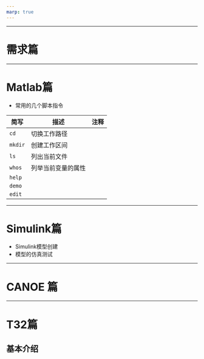 ```yaml
---
marp: true
---
```



---

# 需求篇




---
# Matlab篇

* 常用的几个脚本指令

| 简写    | 描述               | 注释 |
| ------- | ------------------ | ---- |
| `cd`    | 切换工作路径       |      |
| `mkdir` | 创建工作区间       |      |
| `ls`    | 列出当前文件       |      |
| `whos`  | 列举当前变量的属性 |      |
| `help`  |                    |      |
| `demo`  |                    |      |
| `edit`  |                    |      |



---

# Simulink篇

* Simulink模型创建
* 模型的仿真测试





---

# CANOE 篇





---


# T32篇

## 基本介绍
